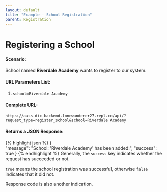 ```yaml
---
layout: default
title: "Example - School Registration"
parent: Registration
---
```


# Registering a School

#### __Scenario__:  
School named __Riverdale Academy__ wants to register to our system.

#### __URL Parameters List__:
1. `school=Riverdale Academy`

#### __Complete URL__:  
`https://aass-dic-backend.lonewanderer27.repl.co/api/?request_type=register_school&school=Riverdale Academy`

#### __Returns a JSON Response:__
{% highlight json %}
    {  
    "message": "School: 'Riverdale Academy' has been added!", 
    "success": true
    }
{% endhighlight %}
Generally, the `success` key indicates whether the request has succeeded or not.  

`true` means the school registration was successful, otherwise `false` indicates that it did not.

Response code is also another indication.
